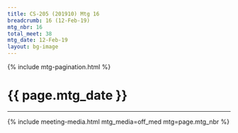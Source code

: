 ```yaml
---
title: CS-205 (201910) Mtg 16
breadcrumb: 16 (12-Feb-19)
mtg_nbr: 16
total_meet: 38
mtg_date: 12-Feb-19
layout: bg-image
---
```

{% include mtg-pagination.html %}
<h1 class="text-center">{{ page.mtg_date }}</h1>
<hr />
{% include meeting-media.html mtg_media=off_med mtg=page.mtg_nbr %}
